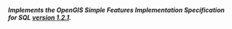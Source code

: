 <div class="note info">
  <h5>Implements the OpenGIS Simple Features Implementation Specification for SQL <a href="http://www.opengeospatial.org/standards/sfs">version 1.2.1</a>.</h5>
</div>